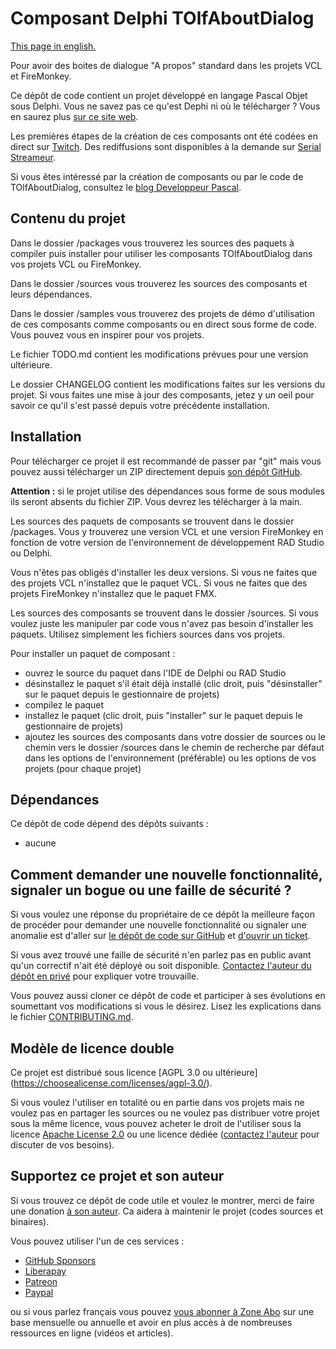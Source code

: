 # Composant Delphi TOlfAboutDialog

[This page in english.](README.md)

Pour avoir des boites de dialogue "A propos" standard dans les projets VCL et FireMonkey.

Ce dépôt de code contient un projet développé en langage Pascal Objet sous Delphi. Vous ne savez pas ce qu'est Dephi ni où le télécharger ? Vous en saurez plus [sur ce site web](https://delphi-resources.developpeur-pascal.fr/).

Les premières étapes de la création de ces composants ont été codées en direct sur [Twitch](https://www.twitch.tv/patrickpremartin). Des rediffusions sont disponibles à la demande sur [Serial Streameur](https://serialstreameur.fr/boite-de-dialogue-a-propos-composant-delphi-vcl-et-fmx.html).

Si vous êtes intéressé par la création de composants ou par le code de TOlfAboutDialog, consultez le [blog Developpeur Pascal](https://developpeur-pascal.fr/boite-de-dialogue-a-propos-de.html).

## Contenu du projet

Dans le dossier /packages vous trouverez les sources des paquets à compiler puis installer pour utiliser les composants TOlfAboutDialog dans vos projets VCL ou FireMonkey.

Dans le dossier /sources vous trouverez les sources des composants et leurs dépendances.

Dans le dossier /samples vous trouverez des projets de démo d'utilisation de ces composants comme composants ou en direct sous forme de code. Vous pouvez vous en inspirer pour vos projets.

Le fichier TODO.md contient les modifications prévues pour une version ultérieure.

Le dossier CHANGELOG contient les modifications faites sur les versions du projet. Si vous faites une mise à jour des composants, jetez y un oeil pour savoir ce qu'il s'est passé depuis votre précédente installation.

## Installation

Pour télécharger ce projet il est recommandé de passer par "git" mais vous pouvez aussi télécharger un ZIP directement depuis [son dépôt GitHub](https://github.com/DeveloppeurPascal/AboutDialog-Delphi-Component).

**Attention :** si le projet utilise des dépendances sous forme de sous modules ils seront absents du fichier ZIP. Vous devrez les télécharger à la main.

Les sources des paquets de composants se trouvent dans le dossier /packages. Vous y trouverez une version VCL et une version FireMonkey en fonction de votre version de l'environnement de développement RAD Studio ou Delphi.

Vous n'êtes pas obligés d'installer les deux versions. Si vous ne faites que des projets VCL n'installez que le paquet VCL. Si vous ne faites que des projets FireMonkey n'installez que le paquet FMX.

Les sources des composants se trouvent dans le dossier /sources. Si vous voulez juste les manipuler par code vous n'avez pas besoin d'installer les paquets. Utilisez simplement les fichiers sources dans vos projets.

Pour installer un paquet de composant :
- ouvrez le source du paquet dans l'IDE de Delphi ou RAD Studio
- désinstallez le paquet s'il était déjà installé (clic droit, puis "désinstaller" sur le paquet depuis le gestionnaire de projets)
- compilez le paquet
- installez le paquet (clic droit, puis "installer" sur le paquet depuis le gestionnaire de projets)
- ajoutez les sources des composants dans votre dossier de sources ou le chemin vers le dossier /sources dans le chemin de recherche par défaut dans les options de l'environnement (préférable) ou les options de vos projets (pour chaque projet)

## Dépendances

Ce dépôt de code dépend des dépôts suivants :

* aucune

## Comment demander une nouvelle fonctionnalité, signaler un bogue ou une faille de sécurité ?

Si vous voulez une réponse du propriétaire de ce dépôt la meilleure façon de procéder pour demander une nouvelle fonctionnalité ou signaler une anomalie est d'aller sur [le dépôt de code sur GitHub](https://github.com/DeveloppeurPascal/AboutDialog-Delphi-Component) et [d'ouvrir un ticket](https://github.com/DeveloppeurPascal/AboutDialog-Delphi-Component/issues).

Si vous avez trouvé une faille de sécurité n'en parlez pas en public avant qu'un correctif n'ait été déployé ou soit disponible. [Contactez l'auteur du dépôt en privé](https://developpeur-pascal.fr/nous-contacter.php) pour expliquer votre trouvaille.

Vous pouvez aussi cloner ce dépôt de code et participer à ses évolutions en soumettant vos modifications si vous le désirez. Lisez les explications dans le fichier [CONTRIBUTING.md](CONTRIBUTING.md).

## Modèle de licence double

Ce projet est distribué sous licence [AGPL 3.0 ou ultérieure] (https://choosealicense.com/licenses/agpl-3.0/).

Si vous voulez l'utiliser en totalité ou en partie dans vos projets mais ne voulez pas en partager les sources ou ne voulez pas distribuer votre projet sous la même licence, vous pouvez acheter le droit de l'utiliser sous la licence [Apache License 2.0](https://choosealicense.com/licenses/apache-2.0/) ou une licence dédiée ([contactez l'auteur](https://developpeur-pascal.fr/nous-contacter.php) pour discuter de vos besoins).

## Supportez ce projet et son auteur

Si vous trouvez ce dépôt de code utile et voulez le montrer, merci de faire une donation [à son auteur](https://github.com/DeveloppeurPascal). Ca aidera à maintenir le projet (codes sources et binaires).

Vous pouvez utiliser l'un de ces services :

* [GitHub Sponsors](https://github.com/sponsors/DeveloppeurPascal)
* [Liberapay](https://liberapay.com/PatrickPremartin)
* [Patreon](https://www.patreon.com/patrickpremartin)
* [Paypal](https://www.paypal.com/paypalme/patrickpremartin)

ou si vous parlez français vous pouvez [vous abonner à Zone Abo](https://zone-abo.fr/nos-abonnements.php) sur une base mensuelle ou annuelle et avoir en plus accès à de nombreuses ressources en ligne (vidéos et articles).
